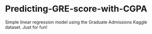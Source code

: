 # Predicting-GRE-score-with-CGPA
Simple linear regression model using the Graduate Admissions Kaggle dataset.
Just for fun!
